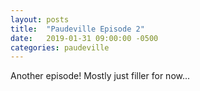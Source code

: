 ```yaml
---
layout: posts
title:  "Paudeville Episode 2"
date:   2019-01-31 09:00:00 -0500
categories: paudeville
---
```


Another episode! Mostly just filler for now...
